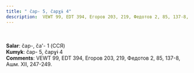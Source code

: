 ```yaml
---
title: " čap- 5, čapɣɨ 4"
description:  VEWT 99, EDT 394, Егоров 203, 219, Федотов 2, 85, 137-8, Ашм. XII, 247-249.
---
```

<p data-pagefind-weight="0.5">
<strong></strong><br><br>
<strong>Salar</strong>:  čap-, ča'- 1 (ССЯ)<br>
<strong>Kumyk</strong>:  čap- 5, čapɣɨ 4<br>
<strong>Comments</strong>:  VEWT 99, EDT 394, Егоров 203, 219, Федотов 2, 85, 137-8, Ашм. XII, 247-249.<br>

</p>
